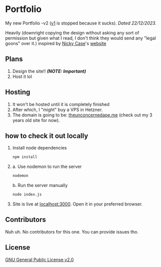 # Portfolio

My new Portfolio -v2 ([v1](https://github.com/saivishnu725/portfolio-v2023-10) is stopped because it sucks). _Dated 22/12/2023._

Heavily (downright copying the design without asking any sort of permission but given what I read, I don't think they would send any "legal goons" over it.) inspired by [Nicky Case](https://github.com/ncase)'s [website](https://ncase.me/)

## Plans

1. Design the site!! **_(NOTE: Important)_**
2. Host it lol

## Hosting

1. It won't be hosted until it is completely finished
2. After which, I "might" buy a VPS in Hetzner.
3. The domain is going to be: [theunconcernedape.me](https://theunconcernedape.me) (check out my 3 years old site for now).

## how to check it out locally

1. Install node dependencies

   ```bash
   npm install
   ```

2. a. Use nodemon to run the server

   ```bash
   nodemon
   ```

   b. Run the server manually

   ```bash
   node index.js
   ```

3. Site is live at [localhost:3000](http://localhost:3000). Open it in your preferred browser.

## Contributors

Nuh uh. No contributors for this one. You can provide issues tho.

## License

[GNU General Public License v2.0](https://choosealicense.com/licenses/gpl-2.0/)
